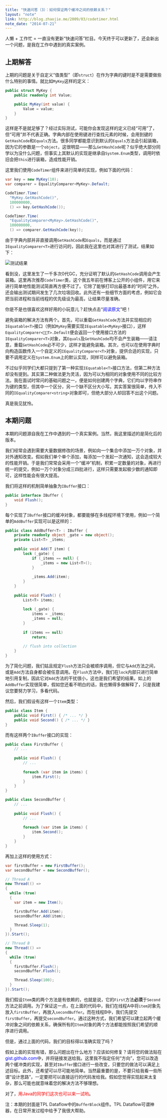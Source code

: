 ```yaml
---
title: "快速问答（3）：如何保证两个缓冲之间的依赖关系？"
layout: "note"
link: http://blog.zhaojie.me/2009/03/codetimer.html
note_date: "2014-07-21"
---
```


人懒 + 工作忙 = 一直没有更新“快速问答”栏目。今天终于可以更新了，还会新出一个问题，是我在工作中遇到的真实案例。

## 上期解答

上期的问题是关于自定义“值类型”（即`struct`）在作为字典的键时是不是需要做些什么特别的事情。就比如`MyKey`这样的定义：

```cs
public struct MyKey {
    public readonly int Value;

    public MyKey(int value) {
        Value = value;
    }
}
```

这样是不是就足够了？经过实际测试，可能你会发现这样的定义已经“可用”了，但“可用”并不代表正确。字典内部在使用键进行查找元素的时候，会用到键的`GetHashCode`和`Equals`方法。很多同学都能意识到默认的`Equals`方法会引起装箱，因为它的参数是一个`object`，这很明显——那么`GetHashCode`呢？似乎绝大部分同学以为没什么问题，但事实上其默认的实现是继承自`System.Enum`类型，调用时依旧会把`this`进行装箱，造成性能开销。

这里我们使用`CodeTimer`组件来进行简单的实现，例如下面的代码：

```cs
var key = new MyKey(10);
var comparer = EqualityComparer<MyKey>.Default;

CodeTimer.Time(
  "MyKey.GetHashCode()",
  100000000,
  () => key.GetHashCode());

CodeTimer.Time(
  "EqualityComparer<MyKey>.GetHashCode()",
  100000000,
  () => comparer.GetHashCode(key));
```

由于字典内部并非直接调用`GetHashCode`和`Equals`，而是通过`IEqualityComparer<T>`进行访问的，因此我在这里也对其进行了测试，结果如下：

<img src="1.png" alt="测试结果" />

看到没，这里发生了一千多次0代GC，充分证明了默认的`GetHashCode`调用会产生装箱。这里再次推荐`CodeTimer`类，这个我五年前在博客上公开的小组件，用它来进行简单地性能测试简直再方便不过了。它除了能够打印出最基本的“时间”之外，还会输出测试期间发生了几次垃圾回收。此外还有一些细节方面的考虑，例如它会把当前进程和当前线程的优先级设为最高，让结果尽量准确。

你是不是也很喜欢这样好用的小玩意儿？赶快点击“<span style="color:blue;">阅读原文</span>”吧！

避免装箱的解决方法有两个。首先，可以重载`GetHashCode`方法并实现相应的`IEquatable<T>`接口（例如`MyKey`需要实现`IEquatable<MyKey>`接口），这样`EqualityComparer<T>.Default`便会返回一个使用接口方法的`IEqualityComparer<T>`对象，其`Equals`及`GetHashCode`均不会产生装箱——请注意，重载`GetHashCode`必不可少，这样才能避免装箱。其次，也可以在使用字典时向构造函数传入一个自定义的`IEqualityComparer<T>`对象，提供合适的实现，只要不调用定义在`System.Enum`上的默认实现，同样可以避免装箱。

不过似乎同学们大都只提到了第一种实现`IEquatable<T>`接口方法，但第二种方法却没有提到。其实第二种做法更为灵活，因为可以为相同的对象使用不同的比较方法。我在面试时常问的基础问题之一，便是如何创建两个字典，它们均以字符串作为键的类型，但其中一个区分，另一个缺不区分大小写。其实答案很简单，传入不同的`IEqualityComparer<string>`对象即可，但绝大部分人却回答不出这个问题。

真是我见犹怜。

## 本期问题

本期的问题源自我在工作中遇到的一个真实案例。当然，我这里描述的是简化后的版本。

我们经常会遇到需要大量数据修改的场景，例如向一个集合中添加一万个对象，并对外通知改变。假如我们单个单个添加，每添加一个发起一次通知，这会造成较大的性能开销。于是我们常常会采用一个“缓冲”机制，积累一定数量的对象，再进行统一的提交，例如一万个对象分成三四批进行，这样只需要发起极少数的通知即可，这样性能会有很大提高。

我们将这样的机制简单抽象为`IBuffer`接口：

```cs
public interface IBuffer {
    void Flush();
}
```

每个实现了`IBuffer`接口的缓冲对象，都要能够在多线程环境下使用，例如一个简单的`AddBuffer`实现可以是这样的：

```cs
public class AddBuffer<T> : IBuffer {
    private readonly object _gate = new object();
    private List<T> _items;
    
    public void Add(T item) {
        lock (_gate) {
            if (_items == null) {
                _items = new List<T>();
            }
            
            _items.Add(item);
        }
    }
    
    public void Flush() {
        List<T> items;
        
        lock (_gate) {
            items = _items;
            _items = null;
        }
        
        if (items == null)
            return;
            
        // flush into collection
    }
}
```

为了简化问题，我们姑且规定`Flush`方法只会被顺序调用，但它与`Add`方法之间，或是`Add`方法自身都会被任意调用。在`Flush`方法中，我们在`lock`内部只进行简单地引用复制，因此它对`Add`方法的干扰很小，这也是我们希望的结果。如上的`AddBuffer`实现很简单，假如您还看不明白的话，我也懒得多做解释了，只是我建议您要努力学习，多看代码。

然后，我们假设有这样一个`Item`类型：

```cs
public class Item {
    public void First() { /* ... */ }
    public void Second() { /* ... */ }
}
```

而有这样两个`IBuffer`接口的实现：

```cs
public class FirstBuffer {
    // ...
    
    public void Flush() {
        // ...
        
        foreach (var item in items) {
            item.First();
        }
    }
}

public class SecondBuffer {
    // ...
    
    public void Flush() {
        // ...
        
        foreach (var item in items) {
            item.Second();
        }
    }
}
```

再加上这样的使用方式：

```cs
var firstBuffer = new FirstBuffer();
var secondBuffer = new SecondBuffer();

// Thread A
new Thread(() =>
{
  while (true)
  {
    var item = new Item();

    firstBuffer.Add(item);
    secondBuffer.Add(item);

    Thread.Sleep(1);
  }
}).Start();

// Thread B
new Thread(() =>
{
  while (true)
  {
    firstBuffer.Flush();
    secondBuffer.Flush();

    Thread.Sleep(100);
  }
}).Start();
```

我们假设`Item`类的两个方法是有依赖的，也就是说，它的`First`方法**必须**于`Second`方法之前调用。为了保证这一点，在上面的代码中，我们在线程A中将`item`对象先放入`firstBuffer`，再放入`secondBuffer`。而在线程B中，我们先提交`firstBuffer`，再提交`secondBuffer`。通过这种方式，我们希望可以建立起两个缓冲对象之间的依赖关系，确保所有的`Item`对象的两个方法都能按照我们希望的顺序进行调用。

但是，通过上面的代码，我们的目标得以准确实现了吗？

假如上面的实现有错，那么问题出在什么地方？应该如何修复？请将您的做法贴在<span style="color:blue;">gist.github.com</span>中，并将链接发送给我。这里我不指定任何“方向”，您可以改造两个缓冲类的实现，甚至对`IBuffer`接口进行一些改变，只要您的做法可以满足上述目标。此外，还希望可以尽可能地简单。当然最重要的是，不要只给我看一些所谓“设计思路”，一定要把可以直接运行的代码发给我。假如您觉得实现起来太复杂，那么可能也就意味着您的解决方法不够理想。

对了，<span style="color:red;">用Java的同学们这次也可以来一试哟</span>。

注：本期的封面是TPL Dataflow中的`BufferBlock`组件。TPL Dataflow可谓神器，在日常开发过程中给予了我很大帮助。
